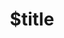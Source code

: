 ---
title: $title
second_title: Aspose.CAD for.NETAPIリファレンス
description: $description
type: docs
weight: $weight
url: /ja/net/$ref/
---